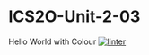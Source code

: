 # ICS2O-Unit-2-03
Hello World with Colour
 [![linter](https://github.com/<Laura-Jin>/<ICS2O-Unit-2-03>/workflows/linter/badge.svg)](https://github.com/marketplace/actions/super-linter)
